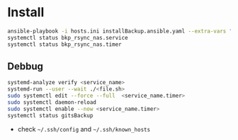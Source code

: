 # Install

```bash
ansible-playbook -i hosts.ini installBackup.ansible.yaml --extra-vars "ansible_sudo_pass=yourPassword"
systemctl status bkp_rsync_nas.service 
systemctl status bkp_rsync_nas.timer
```

## Debbug

```bash
systemd-analyze verify <service_name>
systemd-run --user --wait ./<file.sh>
sudo systemctl edit --force --full  <service_name.timer>
sudo systemctl daemon-reload 
sudo systemctl enable --now <service_name.timer>
systemctl status gitsBackup
```

* check `~/.ssh/config` and `~/.ssh/known_hosts`